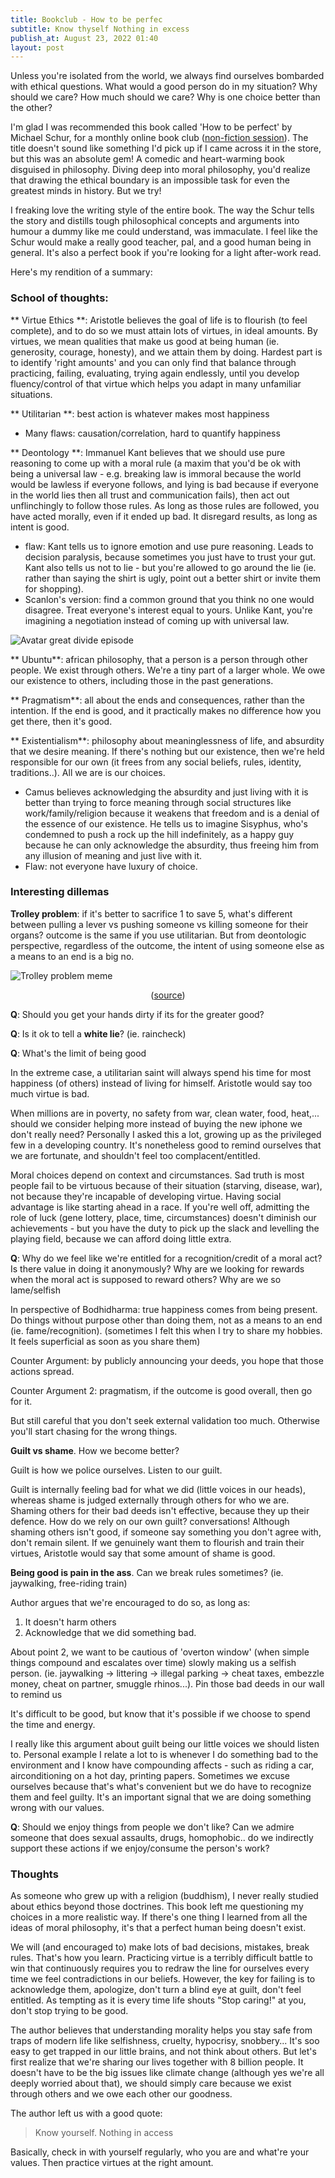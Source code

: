 ```yaml
---
title: Bookclub - How to be perfec
subtitle: Know thyself Nothing in excess
publish_at: August 23, 2022 01:40
layout: post
---
```


Unless you're isolated from the world, we always find ourselves bombarded with ethical questions. What would a good person do in my situation? Why should we care? How much should we care? Why is one choice better than the other?

I'm glad I was recommended this book called 'How to be perfect' by Michael Schur, for a monthly online book club ([non-fiction session](https://www.instagram.com/nonfictionsession/)). The title doesn't sound like something I'd pick up if I came across it in the store, but this was an absolute gem! A comedic and heart-warming book disguised in philosophy. Diving deep into moral philosophy, you'd realize that drawing the ethical boundary is an impossible task for even the greatest minds in history. But we try!

I freaking love the writing style of the entire book. The way the Schur tells the story and distills tough philosophical concepts and arguments into humour a dummy like me could understand, was immaculate. I feel like the Schur would make a really good teacher, pal, and a good human being in general. It's also a perfect book if you're looking for a light after-work read.

Here's my rendition of a summary:

### School of thoughts:

** Virtue Ethics **: Aristotle believes the goal of life is to flourish (to feel complete), and to do so we must attain lots of virtues, in ideal amounts. By virtues, we mean qualities that make us good at being human (ie. generosity, courage, honesty), and we attain them by doing. Hardest part is to identify 'right amounts' and you can only find that balance through practicing, failing, evaluating, trying again endlessly, until you develop fluency/control of that virtue which helps you adapt in many unfamiliar situations.

** Utilitarian **: best action is whatever makes most happiness
- Many flaws: causation/correlation, hard to quantify happiness

** Deontology **: Immanuel Kant believes that we should use pure reasoning to come up with a moral rule (a maxim that you'd be ok with being a universal law - e.g. breaking law is immoral because the world would be lawless if everyone follows, and lying is bad because if everyone in the world lies then all trust and communication fails), then act out unflinchingly to follow those rules. As long as those rules are followed, you have acted morally, even if it ended up bad. It disregard results, as long as intent is good.
- flaw: Kant tells us to ignore emotion and use pure reasoning. Leads to decision paralysis, because sometimes you just have to trust your gut. Kant also tells us not to lie - but you're allowed to go around the lie (ie. rather than saying the shirt is ugly, point out a better shirt or invite them for shopping).
- Scanlon's version: find a common ground that you think no one would disagree. Treat everyone's interest equal to yours. Unlike Kant, you're imagining a negotiation instead of coming up with universal law.

![Avatar great divide episode](/assets/blogAssets/book-how-to-be-perfec/greatdivide.png "=400x400")

** Ubuntu**: african philosophy, that a person is a person through other people. We exist through others. We're a tiny part of a larger whole. We owe our existence to others, including those in the past generations.

** Pragmatism**: all about the ends and consequences, rather than the intention. If the end is good, and it practically makes no difference how you get there, then it's good.

** Existentialism**: philosophy about meaninglessness of life, and absurdity that we desire meaning. If there's nothing but our existence, then we're held responsible for our own (it frees from any social beliefs, rules, identity, traditions..). All we are is our choices.
- Camus believes acknowledging the absurdity and just living with it is better than trying to force meaning through social structures like work/family/religion because it weakens that freedom and is a denial of the essence of our existence. He tells us to imagine Sisyphus, who's condemned to push a rock up the hill indefinitely, as a happy guy because he can only acknowledge the absurdity, thus freeing him from any illusion of meaning and just live with it.
- Flaw: not everyone have luxury of choice.

### Interesting dillemas
**Trolley problem**: if it's better to sacrifice 1 to save 5, what's different between pulling a lever vs pushing someone vs killing someone for their organs? outcome is the same if you use utilitarian. But from deontologic perspective, regardless of the outcome, the intent of using someone else as a means to an end is a big no.

![Trolley problem meme](/assets/blogAssets/book-how-to-be-perfec/trolleymeme.png "=400x400")
<center>

([source](https://m.facebook.com/TrolleyProblemMemes/photos/a.250373635311569/1458912157791038/))

</center>

**Q**: Should you get your hands dirty if its for the greater good?

**Q**: Is it ok to tell a **white lie**? (ie. raincheck)

**Q**: What's the limit of being good

In the extreme case, a utilitarian saint will always spend his time for most happiness (of others) instead of living for himself. Aristotle would say too much virtue is bad.

When millions are in poverty, no safety from war, clean water, food, heat,... should we consider helping more instead of buying the new iphone we don't really need? Personally I asked this a lot, growing up as the privileged few in a developing country. It's nonetheless good to remind ourselves that we are fortunate, and shouldn't feel too complacent/entitled.

Moral choices depend on context and circumstances. Sad truth is most people fail to be virtuous because of their situation (starving, disease, war), not because they're incapable of developing virtue. Having social advantage is like starting ahead in a race. If you're well off, admitting the role of luck (gene lottery, place, time, circumstances) doesn't diminish our achievements - but you have the duty to pick up the slack and levelling the playing field, because we can afford doing little extra.

**Q**: Why do we feel like we're entitled for a recognition/credit of a moral act? Is there value in doing it anonymously? Why are we looking for rewards when the moral act is supposed to reward others? Why are we so lame/selfish

In perspective of Bodhidharma: true happiness comes from being present. Do things without purpose other than doing them, not as a means to an end (ie. fame/recognition). (sometimes I felt this when I try to share my hobbies. It feels superficial as soon as you share them)

Counter Argument: by publicly announcing your deeds, you hope that those actions spread.

Counter Argument 2: pragmatism, if the outcome is good overall, then go for it.

But still careful that you don't seek external validation too much. Otherwise you'll start chasing for the wrong things.

**Guilt vs shame**. How we become better?

Guilt is how we police ourselves. Listen to our guilt.

Guilt is internally feeling bad for what we did (little voices in our heads), whereas shame is judged externally through others for who we are. Shaming others for their bad deeds isn't effective, because they up their defence. How do we rely on our own guilt? conversations!
Although shaming others isn't good, if someone say something you don't agree with, don't remain silent. If we genuinely want them to flourish and train their virtues, Aristotle would say that some amount of shame is good.

**Being good is pain in the ass**. Can we break rules sometimes? (ie. jaywalking, free-riding train)

Author argues that we're encouraged to do so, as long as:
1. It doesn't harm others
2. Acknowledge that we did something bad.

About point 2, we want to be cautious of 'overton window' (when simple things compound and escalates over time) slowly making us a selfish person. (ie. jaywalking -> littering -> illegal parking -> cheat taxes, embezzle money, cheat on partner, smuggle rhinos...). Pin those bad deeds in our wall to remind us

It's difficult to be good, but know that it's possible if we choose to spend the time and energy.

I really like this argument about guilt being our little voices we should listen to. Personal example I relate a lot to is whenever I do something bad to the environment and I know have compounding affects - such as riding a car, airconditioning on a hot day, printing papers. Sometimes we excuse ourselves because that's what's convenient but we do have to recognize them and feel guilty. It's an important signal that we are doing something wrong with our values.

**Q**: Should we enjoy things from people we don't like? Can we admire someone that does sexual assaults, drugs, homophobic.. do we indirectly support these actions if we enjoy/consume the person's work?

### Thoughts
As someone who grew up with a religion (buddhism), I never really studied about ethics beyond those doctrines. This book left me questioning my choices in a more realistic way. If there's one thing I learned from all the ideas of moral philosophy, it's that a perfect human being doesn't exist.

We will (and encouraged to) make lots of bad decisions, mistakes, break rules. That's how you learn. Practicing virtue is a terribly difficult battle to win that continuously requires you to redraw the line for ourselves every time we feel contradictions in our beliefs. However, the key for failing is to acknowledge them, apologize, don't turn a blind eye at guilt, don't feel entitled. As tempting as it is every time life shouts "Stop caring!" at you, don't stop trying to be good.

The author believes that understanding morality helps you stay safe from traps of modern life like selfishness, cruelty, hypocrisy, snobbery... It's soo easy to get trapped in our little brains, and not think about others. But let's first realize that we're sharing our lives together with 8 billion people. It doesn't have to be the big issues like climate change (although yes we're all deeply worried about that), we should simply care because we exist through others and we owe each other our goodness.

The author left us with a good quote:
  > Know yourself. Nothing in access

Basically, check in with yourself regularly, who you are and what're your values. Then practice virtues at the right amount.

